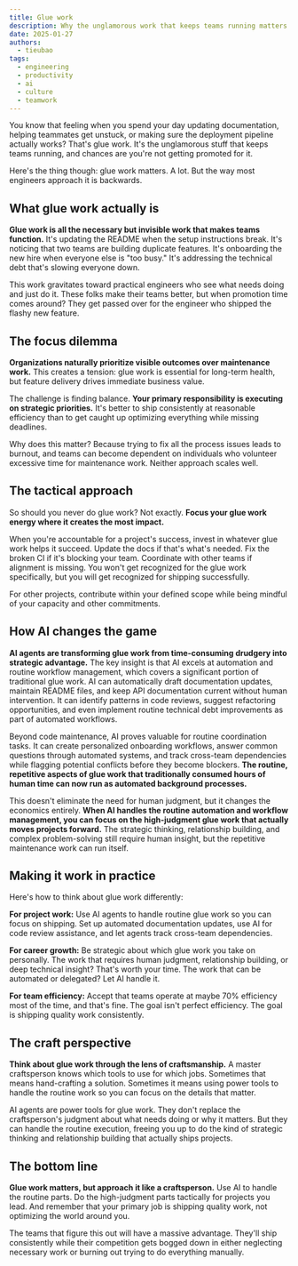 ```yaml
---
title: Glue work
description: Why the unglamorous work that keeps teams running matters more than you think, and how AI agents are changing the game. Learn when to do glue work tactically and how to leverage AI to handle the routine parts while you focus on shipping.
date: 2025-01-27
authors:
  - tieubao
tags:
  - engineering
  - productivity
  - ai
  - culture
  - teamwork
---
```


You know that feeling when you spend your day updating documentation, helping teammates get unstuck, or making sure the deployment pipeline actually works? That's glue work. It's the unglamorous stuff that keeps teams running, and chances are you're not getting promoted for it.

Here's the thing though: glue work matters. A lot. But the way most engineers approach it is backwards.

## What glue work actually is

**Glue work is all the necessary but invisible work that makes teams function.** It's updating the README when the setup instructions break. It's noticing that two teams are building duplicate features. It's onboarding the new hire when everyone else is "too busy." It's addressing the technical debt that's slowing everyone down.

This work gravitates toward practical engineers who see what needs doing and just do it. These folks make their teams better, but when promotion time comes around? They get passed over for the engineer who shipped the flashy new feature.

## The focus dilemma

**Organizations naturally prioritize visible outcomes over maintenance work.** This creates a tension: glue work is essential for long-term health, but feature delivery drives immediate business value.

The challenge is finding balance. **Your primary responsibility is executing on strategic priorities.** It's better to ship consistently at reasonable efficiency than to get caught up optimizing everything while missing deadlines.

Why does this matter? Because trying to fix all the process issues leads to burnout, and teams can become dependent on individuals who volunteer excessive time for maintenance work. Neither approach scales well.

## The tactical approach

So should you never do glue work? Not exactly. **Focus your glue work energy where it creates the most impact.**

When you're accountable for a project's success, invest in whatever glue work helps it succeed. Update the docs if that's what's needed. Fix the broken CI if it's blocking your team. Coordinate with other teams if alignment is missing. You won't get recognized for the glue work specifically, but you will get recognized for shipping successfully.

For other projects, contribute within your defined scope while being mindful of your capacity and other commitments.

## How AI changes the game

**AI agents are transforming glue work from time-consuming drudgery into strategic advantage.** The key insight is that AI excels at automation and routine workflow management, which covers a significant portion of traditional glue work. AI can automatically draft documentation updates, maintain README files, and keep API documentation current without human intervention. It can identify patterns in code reviews, suggest refactoring opportunities, and even implement routine technical debt improvements as part of automated workflows.

Beyond code maintenance, AI proves valuable for routine coordination tasks. It can create personalized onboarding workflows, answer common questions through automated systems, and track cross-team dependencies while flagging potential conflicts before they become blockers. **The routine, repetitive aspects of glue work that traditionally consumed hours of human time can now run as automated background processes.**

This doesn't eliminate the need for human judgment, but it changes the economics entirely. **When AI handles the routine automation and workflow management, you can focus on the high-judgment glue work that actually moves projects forward.** The strategic thinking, relationship building, and complex problem-solving still require human insight, but the repetitive maintenance work can run itself.

## Making it work in practice

Here's how to think about glue work differently:

**For project work:** Use AI agents to handle routine glue work so you can focus on shipping. Set up automated documentation updates, use AI for code review assistance, and let agents track cross-team dependencies.

**For career growth:** Be strategic about which glue work you take on personally. The work that requires human judgment, relationship building, or deep technical insight? That's worth your time. The work that can be automated or delegated? Let AI handle it.

**For team efficiency:** Accept that teams operate at maybe 70% efficiency most of the time, and that's fine. The goal isn't perfect efficiency. The goal is shipping quality work consistently.

## The craft perspective

**Think about glue work through the lens of craftsmanship.** A master craftsperson knows which tools to use for which jobs. Sometimes that means hand-crafting a solution. Sometimes it means using power tools to handle the routine work so you can focus on the details that matter.

AI agents are power tools for glue work. They don't replace the craftsperson's judgment about what needs doing or why it matters. But they can handle the routine execution, freeing you up to do the kind of strategic thinking and relationship building that actually ships projects.

## The bottom line

**Glue work matters, but approach it like a craftsperson.** Use AI to handle the routine parts. Do the high-judgment parts tactically for projects you lead. And remember that your primary job is shipping quality work, not optimizing the world around you.

The teams that figure this out will have a massive advantage. They'll ship consistently while their competition gets bogged down in either neglecting necessary work or burning out trying to do everything manually.
